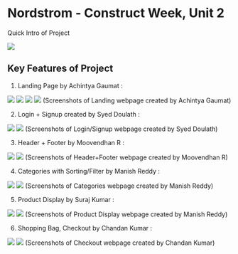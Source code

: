 # Nordstrom - Construct Week, Unit 2

Quick Intro of Project

![](https://raw.githubusercontent.com/vibrantachintya/nordstrom/main/images/nordstrom_intro.gif)

## Key Features of Project

1. Landing Page by Achintya Gaumat :

![](https://raw.githubusercontent.com/vibrantachintya/nordstrom/main/images/nordstrom_screenshot_1.png)
![](https://raw.githubusercontent.com/vibrantachintya/nordstrom/main/images/nordstrom_screenshot_2.png)
![](https://raw.githubusercontent.com/vibrantachintya/nordstrom/main/images/nordstrom_screenshot_3.png)
![](https://raw.githubusercontent.com/vibrantachintya/nordstrom/main/images/nordstrom_screenshot_4.png)
(Screenshots of Landing webpage created by Achintya Gaumat)

2. Login + Signup created by Syed Doulath :

![](https://raw.githubusercontent.com/vibrantachintya/nordstrom/main/images/nordstrom_screenshot_5.png)
![](https://raw.githubusercontent.com/vibrantachintya/nordstrom/main/images/nordstrom_screenshot_6.png)
(Screenshots of Login/Signup webpage created by Syed Doulath)


3. Header + Footer by Moovendhan R :

![](https://raw.githubusercontent.com/vibrantachintya/nordstrom/main/images/nordstrom_screenshot_7.png)
![](https://raw.githubusercontent.com/vibrantachintya/nordstrom/main/images/nordstrom_screenshot_8.png)
(Screenshots of Header+Footer webpage created by Moovendhan R)


4. Categories with Sorting/Filter by Manish Reddy :

![](https://raw.githubusercontent.com/vibrantachintya/nordstrom/main/images/nordstrom_screenshot_9.png)
![](https://raw.githubusercontent.com/vibrantachintya/nordstrom/main/images/nordstrom_screenshot_10.png)
(Screenshots of Categories webpage created by Manish Reddy)


5. Product Display by Suraj Kumar :

![](https://raw.githubusercontent.com/vibrantachintya/nordstrom/main/images/nordstrom_screenshot_11.png)
![](https://raw.githubusercontent.com/vibrantachintya/nordstrom/main/images/nordstrom_screenshot_12.png)
(Screenshots of Product Display webpage created by Manish Reddy)

6. Shopping Bag, Checkout by Chandan Kumar :

![](https://raw.githubusercontent.com/vibrantachintya/nordstrom/main/images/nordstrom_screenshot_13.png)
![](https://raw.githubusercontent.com/vibrantachintya/nordstrom/main/images/nordstrom_screenshot_14.png)
(Screenshots of Checkout webpage created by Chandan Kumar)
